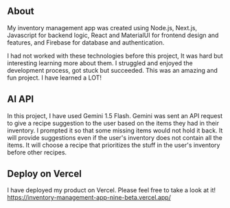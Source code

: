 ## About

My inventory management app was created using Node.js, Next.js, Javascript for backend logic, React and MaterialUI for frontend design and features, and Firebase for database and authentication.

I had not worked with these technologies before this project, It was hard but interesting learning more about them. I struggled and enjoyed the development process, got stuck but succeeded. This was an amazing and fun project. I have learned a LOT!

## AI API
In this project, I have used Gemini 1.5 Flash. Gemini was sent an API request to give a recipe suggestion to the user based on the items they had in their inventory. I prompted it so that some missing items would not hold it back. It will provide suggestions even if the user's inventory does not contain all the items. It will choose a recipe that prioritizes the stuff in the user's inventory before other recipes.

## Deploy on Vercel

I have deployed my product on Vercel. Please feel free to take a look at it!
https://inventory-management-app-nine-beta.vercel.app/
